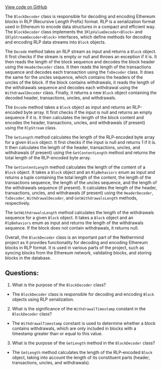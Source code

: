 [View code on GitHub](https://github.com/NethermindEth/nethermind/src/Nethermind/Nethermind.Serialization.Rlp/BlockDecoder.cs)

The `BlockDecoder` class is responsible for decoding and encoding Ethereum blocks in RLP (Recursive Length Prefix) format. RLP is a serialization format used in Ethereum to encode data structures in a compact and efficient way. The `BlockDecoder` class implements the `IRlpValueDecoder<Block>` and `IRlpStreamDecoder<Block>` interfaces, which define methods for decoding and encoding RLP data streams into `Block` objects.

The `Decode` method takes an RLP stream as input and returns a `Block` object. It first checks if the stream is empty or null and throws an exception if it is. It then reads the length of the block sequence and decodes the block header using the `HeaderDecoder` class. It then reads the length of the transactions sequence and decodes each transaction using the `TxDecoder` class. It does the same for the uncles sequence, which contains the headers of the uncles of the block. If the block contains withdrawals, it reads the length of the withdrawals sequence and decodes each withdrawal using the `WithdrawalDecoder` class. Finally, it returns a new `Block` object containing the decoded header, transactions, uncles, and withdrawals.

The `Encode` method takes a `Block` object as input and returns an RLP-encoded byte array. It first checks if the input is null and returns an empty sequence if it is. It then calculates the length of the block content and encodes the header, transactions, uncles, and withdrawals (if present) using the `RlpStream` class.

The `GetLength` method calculates the length of the RLP-encoded byte array for a given `Block` object. It first checks if the input is null and returns 1 if it is. It then calculates the length of the header, transactions, uncles, and withdrawals (if present) using the `GetContentLength` method and returns the total length of the RLP-encoded byte array.

The `GetContentLength` method calculates the length of the content of a `Block` object. It takes a `Block` object and an `RlpBehaviors` enum as input and returns a tuple containing the total length of the content, the length of the transactions sequence, the length of the uncles sequence, and the length of the withdrawals sequence (if present). It calculates the length of the header, transactions, uncles, and withdrawals (if present) using the `HeaderDecoder`, `TxDecoder`, `WithdrawalDecoder`, and `GetWithdrawalsLength` methods, respectively.

The `GetWithdrawalsLength` method calculates the length of the withdrawals sequence for a given `Block` object. It takes a `Block` object and an `RlpBehaviors` enum as input and returns the length of the withdrawals sequence. If the block does not contain withdrawals, it returns null.

Overall, the `BlockDecoder` class is an important part of the Nethermind project as it provides functionality for decoding and encoding Ethereum blocks in RLP format. It is used in various parts of the project, such as syncing blocks from the Ethereum network, validating blocks, and storing blocks in the database.
## Questions: 
 1. What is the purpose of the `BlockDecoder` class?
- The `BlockDecoder` class is responsible for decoding and encoding `Block` objects using RLP serialization.

2. What is the significance of the `WithdrawalTimestamp` constant in the `BlockDecoder` class?
- The `WithdrawalTimestamp` constant is used to determine whether a block contains withdrawals, which are only included in blocks with a timestamp greater than or equal to this value.

3. What is the purpose of the `GetLength` method in the `BlockDecoder` class?
- The `GetLength` method calculates the length of the RLP-encoded `Block` object, taking into account the length of its constituent parts (header, transactions, uncles, and withdrawals).